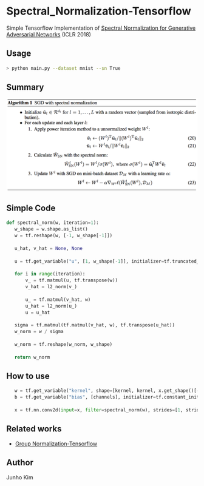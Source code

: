 # Spectral_Normalization-Tensorflow
 Simple Tensorflow Implementation of [Spectral Normalization for Generative Adversarial Networks](https://openreview.net/forum?id=B1QRgziT-&noteId=BkxnM1TrM) (ICLR 2018)
 
 ## Usage
 ```bash
 > python main.py --dataset mnist --sn True
 ```
 
 ## Summary
 ![sn](./assests/sn.png)
 
 ## Simple Code
 ```python
def spectral_norm(w, iteration=1):
    w_shape = w.shape.as_list()
    w = tf.reshape(w, [-1, w_shape[-1]])

    u_hat, v_hat = None, None

    u = tf.get_variable("u", [1, w_shape[-1]], initializer=tf.truncated_normal_initializer(), trainable=False)

    for i in range(iteration):
        v_ = tf.matmul(u, tf.transpose(w))
        v_hat = l2_norm(v_)

        u_ = tf.matmul(v_hat, w)
        u_hat = l2_norm(u_)
        u = u_hat

    sigma = tf.matmul(tf.matmul(v_hat, w), tf.transpose(u_hat))
    w_norm = w / sigma

    w_norm = tf.reshape(w_norm, w_shape)

    return w_norm
 ```
 
 ## How to use
 ```python
    w = tf.get_variable("kernel", shape=[kernel, kernel, x.get_shape()[-1], channels])
    b = tf.get_variable("bias", [channels], initializer=tf.constant_initializer(0.0))

    x = tf.nn.conv2d(input=x, filter=spectral_norm(w), strides=[1, stride, stride, 1]) + b
 ```
 
 ## Related works
 * [Group Normalization-Tensorflow](https://github.com/taki0112/Group_Normalization-Tensorflow)
 
 ## Author
 Junho Kim
